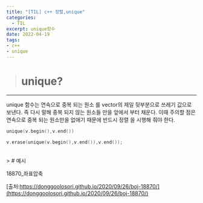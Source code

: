 ```yaml
---
title: "[TIL] c++ 정렬,unique"
categories: 
  - TIL
excerpt: unique함수
date: 2022-04-19
tags:
- c++
- unique
---
```





> # unique?
---

unique 함수는 연속으로 중복 되는 원소 를 vector의 제일 뒷부분으로 쓰레기 값으로 보낸다. 즉 다시 말해 중복 되지 않는 원소들 만을 앞에서 부터 채운다.
이때 주의할 점은 연속으로 중복 되는 원소만을 없애기 때문에 반드시 정렬 을 시행해 줘야 한다.

```c++
unique(v.begin(),v.end())
```

```c++
v.erase(unique(v.begin(),v.end()),v.end());
```

</br>
> # 예시

18870_좌표압축

[출처:https://donggoolosori.github.io/2020/09/26/boj-18870/](https://donggoolosori.github.io/2020/09/26/boj-18870/)
